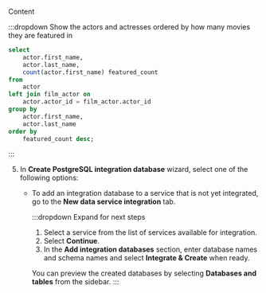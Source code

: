 Content

:::dropdown
Show the actors and actresses ordered by how many movies they are featured in

``` sql
select
    actor.first_name,
    actor.last_name,
    count(actor.first_name) featured_count
from
    actor
left join film_actor on
    actor.actor_id = film_actor.actor_id
group by
    actor.first_name,
    actor.last_name
order by
    featured_count desc;
```

:::

5.  In **Create PostgreSQL integration database** wizard, select one of
    the following options:
    -   To add an integration database to a service that is not yet
        integrated, go to the **New data service integration** tab.

        :::dropdown
        Expand for next steps

        1.  Select a service from the list of services available for
            integration.
        2.  Select **Continue**.
        3.  In the **Add integration databases** section, enter database
            names and schema names and select **Integrate & Create**
            when ready.

        You can preview the created databases by selecting **Databases
        and tables** from the sidebar.
        :::
